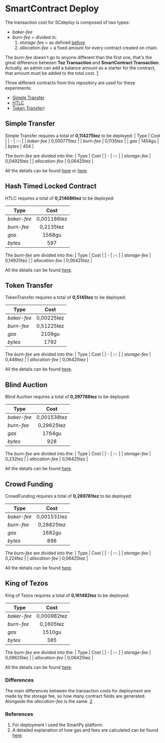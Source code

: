 # SmartContract Deploy
The transaction cost for SCdeploy is composed of two types:
* *baker-fee* 
* *burn-fee* = divided in:
  1. *storage-fee* = as defined [before](https://github.com/TheMastro-11/Evaluating-execution-and-development-costs-in-the-Tezos-blockchain/tree/main/experiments)
  2. *allocation-fee* = a fixed amount for every contract created on chain.

The *burn-fee* doesn't go to anyone different than the first one, that's the great difference between **Tez Transaction** and **SmartContract Transaction**.
Actually, an admin can add a balance amount as a starter for the contract, that amount must be added to the total cost.
[1](#references)

Three different contracts from this repository are used for these experiments:
* [Simple Transfer](https://github.com/TheMastro-11/Evaluating-execution-and-development-costs-in-the-Tezos-blockchain/tree/main/contracts/SimpleTransfer)
* [HTLC](https://github.com/TheMastro-11/Evaluating-execution-and-development-costs-in-the-Tezos-blockchain/tree/main/contracts/HTLC)
* [Token Transfer](https://github.com/TheMastro-11/Evaluating-execution-and-development-costs-in-the-Tezos-blockchain/tree/main/contracts/TokenTransfer))


## Simple Transfer
Simple Transfer requires a total of **0,114275tez** to be deployed:
| Type | Cost |
| - | :-: |
| *baker-fee* | 0,000775tez |
| *burn-fee* | 0,1135tez |
| *gas* | 1454gu |
| *bytes* | 454 |

The *burn-fee* are divided into the:
| Type | Cost |
| - | :-: |
| *storage-fee* | 0,04925tez |
| *allocation-fee* | 0,06425tez |

All the details can be found [here](https://better-call.dev/ghostnet/KT1JPWgfwodv4j2zD1FATzfGsRCNkAhfVa7D/operations) or [here](https://ghostnet.tzkt.io/KT1JPWgfwodv4j2zD1FATzfGsRCNkAhfVa7D/operations/).

## Hash Timed Locked Contract
HTLC requires a total of **0,214686tez** to be deployed:

| Type | Cost |
| - | :-: |
| *baker-fee* | 0,001186tez |
| *burn-fee* | 0,2135tez |
| *gas* | 1568gu |
| *bytes* | 597 |

The *burn-fee* are divided into the:
| Type | Cost |
| - | :-: |
| *storage-fee* | 0,14925tez |
| *allocation-fee* | 0,06425tez |


All the details can be found [here](https://ghost.tzstats.com/oooBfAN2zGv4Mg3GNs8K2zQw7RH3KbmY6bhp8zAq7jM6tKeDePr/162607792171).

## Token Transfer
TokenTransfer requires a total of **0,5145tez** to be deployed:

| Type | Cost |
| - | :-: |
| *baker-fee* | 0,00225tez |
| *burn-fee* | 0,51225tez |
| *gas* | 2109gu |
| *bytes* | 1792 |

The *burn-fee* are divided into the:
| Type | Cost |
| - | :-: |
| *storage-fee* | 0,448tez |
| *allocation-fee* | 0,06425tez |


All the details can be found [here](https://ghost.tzstats.com/opPfZTiW9ktCULe48nb9QZpA8cm3QooyftcZ3niMuhbUsUXVqS7/166190776352).

## Blind Auction
Blind Auction requires a total of **0,297788tez** to be deployed:

| Type | Cost |
| - | :-: |
| *baker-fee* | 0,001538tez |
| *burn-fee* | 0,29625tez |
| *gas* | 1764gu |
| *bytes* | 928 |

The *burn-fee* are divided into the:
| Type | Cost |
| - | :-: |
| *storage-fee* | 0,232tez |
| *allocation-fee* | 0,06425tez |


All the details can be found [here](https://better-call.dev/ghostnet/KT19Yw7uupmjzkCUsAmLEsujpZoR3LHwHjTJ/operations).

## Crowd Funding
CrowdFunding requires a total of **0,289781tez** to be deployed:

| Type | Cost |
| - | :-: |
| *baker-fee* | 0,001531tez |
| *burn-fee* | 0,28825tez |
| *gas* | 1682gu |
| *bytes* | 896 |

The *burn-fee* are divided into the:
| Type | Cost |
| - | :-: |
| *storage-fee* | 0,224tez |
| *allocation-fee* | 0,06425tez |


All the details can be found [here](https://better-call.dev/ghostnet/KT1XQ3Vkxqd54kbpFozpSGd676zdSfPMqrPS/operations).

## King of Tezos
King of Tezos requires a total of **0,161482tez** to be deployed:

| Type | Cost |
| - | :-: |
| *baker-fee* | 0,000982tez |
| *burn-fee* | 0,1605tez |
| *gas* | 1510gu |
| *bytes* | 385 |

The *burn-fee* are divided into the:
| Type | Cost |
| - | :-: |
| *storage-fee* | 0,09625tez |
| *allocation-fee* | 0,06425tez |


All the details can be found [here](https://better-call.dev/ghostnet/KT1XTv6oPMgX6RbepELh8E6R1GCYU6rArX1x/operations).

### Differences
The main differences between the transaction costs for deployment are made by the storage fee, so how many contract fields are generated.
Alongside the *allocation-fee* is the same.
[2](#references)

### References
1. For deployment I used the SmartPy platform.
2. A detailed explanation of how gas and fees are calculated can be found [here](https://kitchen.stove-labs.com/docs/knowledge/tezos_protocol/operations/gas-fees/).